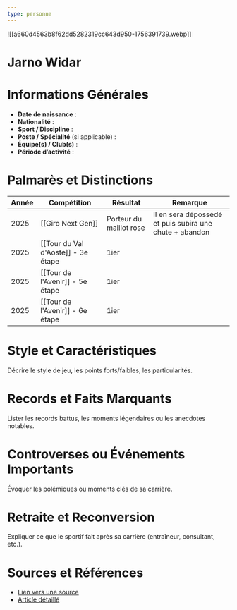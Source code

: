 ```yaml
---
type: personne
---
```

![[a660d4563b8f62dd5282319cc643d950-1756391739.webp]]
# Jarno Widar

# Informations Générales
- **Date de naissance** :  
- **Nationalité** :  
- **Sport / Discipline** :  
- **Poste / Spécialité** (si applicable) :  
- **Équipe(s) / Club(s)** :  
- **Période d’activité** :  

# Palmarès et Distinctions
| Année | Compétition                        | Résultat                | Remarque                                                |
| ----- | ---------------------------------- | ----------------------- | ------------------------------------------------------- |
| 2025  | [[Giro Next Gen]]                  | Porteur du maillot rose | Il en sera dépossédé et puis subira une chute + abandon |
| 2025  | [[Tour du Val d'Aoste]] - 3e étape | 1ier                    |                                                         |
| 2025  | [[Tour de l'Avenir]] - 5e étape    | 1ier                    |                                                         |
| 2025  | [[Tour de l'Avenir]] - 6e étape    | 1ier                    |                                                         |

# Style et Caractéristiques
Décrire le style de jeu, les points forts/faibles, les particularités.

# Records et Faits Marquants
Lister les records battus, les moments légendaires ou les anecdotes notables.

# Controverses ou Événements Importants
Évoquer les polémiques ou moments clés de sa carrière.

# Retraite et Reconversion
Expliquer ce que le sportif fait après sa carrière (entraîneur, consultant, etc.).

# Sources et Références
- [Lien vers une source](#)
- [Article détaillé](#)
